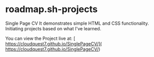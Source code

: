 # roadmap.sh-projects

Single Page CV
It demonstrates simple HTML and CSS functionality.
Initiating projects based on what I've learned.
 
You can view the Project live at: [ https://cloudquest7.github.io/SinglePageCV/]( https://cloudquest7.github.io/SinglePageCV/)
